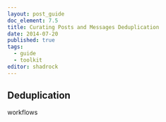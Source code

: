 ```yaml
---
layout: post_guide
doc_element: 7.5
title: Curating Posts and Messages Deduplication
date: 2014-07-20
published: true
tags:
  - guide
  - toolkit
editor: shadrock
---
```


## Deduplication

workflows
